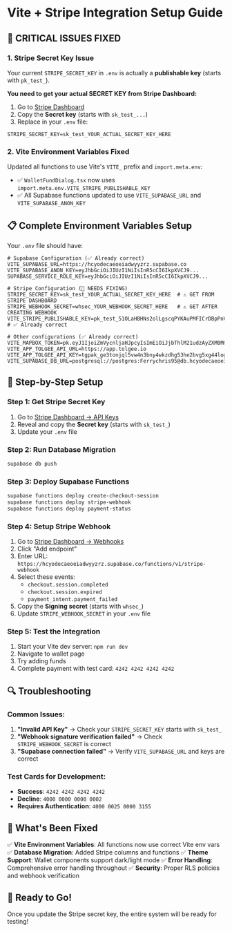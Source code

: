 # Vite + Stripe Integration Setup Guide

## 🚨 CRITICAL ISSUES FIXED

### 1. **Stripe Secret Key Issue**
Your current `STRIPE_SECRET_KEY` in `.env` is actually a **publishable key** (starts with `pk_test_`).

**You need to get your actual SECRET KEY from Stripe Dashboard:**

1. Go to [Stripe Dashboard](https://dashboard.stripe.com/test/apikeys)
2. Copy the **Secret key** (starts with `sk_test_...`)
3. Replace in your `.env` file:

```env
STRIPE_SECRET_KEY=sk_test_YOUR_ACTUAL_SECRET_KEY_HERE
```

### 2. **Vite Environment Variables Fixed**
Updated all functions to use Vite's `VITE_` prefix and `import.meta.env`:

- ✅ `WalletFundDialog.tsx` now uses `import.meta.env.VITE_STRIPE_PUBLISHABLE_KEY`
- ✅ All Supabase functions updated to use `VITE_SUPABASE_URL` and `VITE_SUPABASE_ANON_KEY`

## 📋 Complete Environment Variables Setup

Your `.env` file should have:

```env
# Supabase Configuration (✅ Already correct)
VITE_SUPABASE_URL=https://hcyodecaeoeiadwyyzrz.supabase.co
VITE_SUPABASE_ANON_KEY=eyJhbGciOiJIUzI1NiIsInR5cCI6IkpXVCJ9...
SUPABASE_SERVICE_ROLE_KEY=eyJhbGciOiJIUzI1NiIsInR5cCI6IkpXVCJ9...

# Stripe Configuration (🔧 NEEDS FIXING)
STRIPE_SECRET_KEY=sk_test_YOUR_ACTUAL_SECRET_KEY_HERE  # ⚠️ GET FROM STRIPE DASHBOARD
STRIPE_WEBHOOK_SECRET=whsec_YOUR_WEBHOOK_SECRET_HERE   # ⚠️ GET AFTER CREATING WEBHOOK
VITE_STRIPE_PUBLISHABLE_KEY=pk_test_51OLaHBHNs2olLgscqPYKAuPMFICrDBpPnVTb5Z6I5rpvbA0LHFCMI7OYKrehhZlNTx2gUQ6Jd4gvexk1OSkxBGaV00l52zKY6v  # ✅ Already correct

# Other configurations (✅ Already correct)
VITE_MAPBOX_TOKEN=pk.eyJ1IjoiZmVycnljaHJpcyIsImEiOiJjbThlM21udzAyZXM0MmxzNzBzM2x4ZXVxIn0.IsMdP5zPmP2T8NFv3hVKFw
VITE_APP_TOLGEE_API_URL=https://app.tolgee.io
VITE_APP_TOLGEE_API_KEY=tgpak_ge3tonjql5vw4n3bny4wkzdhg53he2bvg5xg44logrvgimlmna2q
VITE_SUPABASE_DB_URL=postgresql://postgres:Ferrychris95@db.hcyodecaeoeiadwyyzrz.supabase.co:5432/postgres
```

## 🔧 Step-by-Step Setup

### Step 1: Get Stripe Secret Key
1. Go to [Stripe Dashboard → API Keys](https://dashboard.stripe.com/test/apikeys)
2. Reveal and copy the **Secret key** (starts with `sk_test_`)
3. Update your `.env` file

### Step 2: Run Database Migration
```bash
supabase db push
```

### Step 3: Deploy Supabase Functions
```bash
supabase functions deploy create-checkout-session
supabase functions deploy stripe-webhook  
supabase functions deploy payment-status
```

### Step 4: Setup Stripe Webhook
1. Go to [Stripe Dashboard → Webhooks](https://dashboard.stripe.com/test/webhooks)
2. Click "Add endpoint"
3. Enter URL: `https://hcyodecaeoeiadwyyzrz.supabase.co/functions/v1/stripe-webhook`
4. Select these events:
   - `checkout.session.completed`
   - `checkout.session.expired`
   - `payment_intent.payment_failed`
5. Copy the **Signing secret** (starts with `whsec_`)
6. Update `STRIPE_WEBHOOK_SECRET` in your `.env` file

### Step 5: Test the Integration
1. Start your Vite dev server: `npm run dev`
2. Navigate to wallet page
3. Try adding funds
4. Complete payment with test card: `4242 4242 4242 4242`

## 🔍 Troubleshooting

### Common Issues:

1. **"Invalid API Key"** → Check your `STRIPE_SECRET_KEY` starts with `sk_test_`
2. **"Webhook signature verification failed"** → Check `STRIPE_WEBHOOK_SECRET` is correct
3. **"Supabase connection failed"** → Verify `VITE_SUPABASE_URL` and keys are correct

### Test Cards for Development:
- **Success**: `4242 4242 4242 4242`
- **Decline**: `4000 0000 0000 0002`
- **Requires Authentication**: `4000 0025 0000 3155`

## 🎯 What's Been Fixed

✅ **Vite Environment Variables**: All functions now use correct Vite env vars
✅ **Database Migration**: Added Stripe columns and functions
✅ **Theme Support**: Wallet components support dark/light mode
✅ **Error Handling**: Comprehensive error handling throughout
✅ **Security**: Proper RLS policies and webhook verification

## 🚀 Ready to Go!

Once you update the Stripe secret key, the entire system will be ready for testing!
